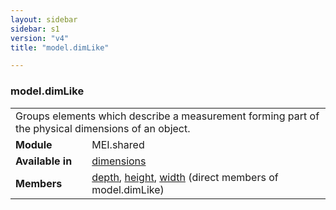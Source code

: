 ```yaml
---
layout: sidebar
sidebar: s1
version: "v4"
title: "model.dimLike"

---
```


<div class="classSpec model">
   <h3 id="model.dimLike">model.dimLike</h3>
   <table class="wovenodd">
      <tr>
         <td colspan="2" class="wovenodd-col2">Groups elements which describe a measurement forming part of the physical dimensions
            of
            an object.
         </td>
      </tr>
      <tr>
         <td class="wovenodd-col1">
            <strong>Module</strong>
         </td>
         <td class="wovenodd-col2">MEI.shared</td>
      </tr>
      <tr>
         <td class="wovenodd-col1">
            <strong>Available in</strong>
         </td>
         <td class="wovenodd-col2">
            <div class="parent">
               <div>
                  <a class="link_odd_elementSpec" href="{{ site.baseurl }}/{{ page.version }}/elements/dimensions.html">dimensions</a>
               </div>
            </div>
         </td>
      </tr>
      <tr>
         <td class="wovenodd-col1">
            <strong>Members</strong>
         </td>
         <td class="wovenodd-col2">
            <div class="parent">
               <div>
                  <a class="link_odd_elementSpec" href="{{ site.baseurl }}/{{ page.version }}/elements/depth.html">depth</a>, 
                  <a class="link_odd_elementSpec" href="{{ site.baseurl }}/{{ page.version }}/elements/height.html">height</a>, 
                  <a class="link_odd_elementSpec" href="{{ site.baseurl }}/{{ page.version }}/elements/width.html">width</a> (direct members of model.dimLike)
               </div>
            </div>
         </td>
      </tr>
   </table>
</div>